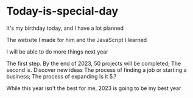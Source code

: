 # Today-is-special-day

 It's my birthday today, and I have a lot planned 

The website I made for him and the JavaScript I learned 

I will be able to do more things next year

The first step. By the end of 2023, 50 projects will be completed;
The second is. Discover new ideas
The process of finding a job or starting a business;
The process of expanding 
Is it 5.?

While this year isn't the best for me, 2023 is going to be my best year 
